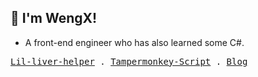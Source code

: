 ## 👋 I'm WengX!

- A front-end engineer who has also learned some C#.

<p align="left">
  <samp>
    <a href="http://wengx.cn/">Lil-liver-helper</a> .
    <a href="https://gist.github.com/iwengx">Tampermonkey-Script</a> .
    <a href="https://iwengx.github.io/#/">Blog</a>
  </samp>
</p>
  
